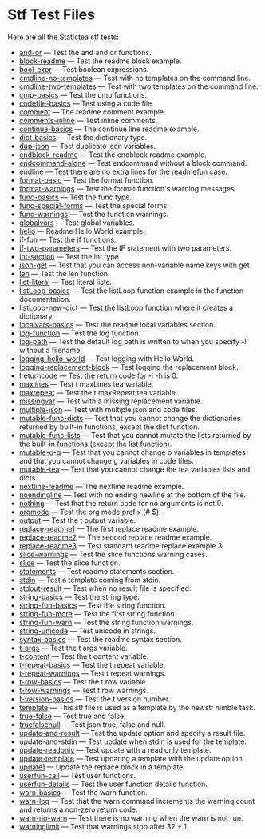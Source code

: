 # Stf Test Files

Here are all the Statictea stf tests:

* [and-or](../testfiles/and-or.stf.md) &mdash; Test the and and or functions.
* [block-readme](../testfiles/block-readme.stf.md) &mdash; Test the readme block example.
* [bool-expr](../testfiles/bool-expr.stf.md) &mdash; Test boolean expressions.
* [cmdline-no-templates](../testfiles/cmdline-no-templates.stf.md) &mdash; Test with no templates on the command line.
* [cmdline-two-templates](../testfiles/cmdline-two-templates.stf.md) &mdash; Test with two templates on the command line.
* [cmp-basics](../testfiles/cmp-basics.stf.md) &mdash; Test the cmp functions.
* [codefile-basics](../testfiles/codefile-basics.stf.md) &mdash; Test using a code file.
* [comment](../testfiles/comment.stf.md) &mdash; The readme comment example.
* [comments-inline](../testfiles/comments-inline.stf.md) &mdash; Test inline comments.
* [continue-basics](../testfiles/continue-basics.stf.md) &mdash; The continue line readme example.
* [dict-basics](../testfiles/dict-basics.stf.md) &mdash; Test the dictionary type.
* [dup-json](../testfiles/dup-json.stf.md) &mdash; Test duplicate json variables.
* [endblock-readme](../testfiles/endblock-readme.stf.md) &mdash; Test the endblock readme example.
* [endcommand-alone](../testfiles/endcommand-alone.stf.md) &mdash; Test endcommand without a block command.
* [endline](../testfiles/endline.stf.md) &mdash; Test there are no extra lines for the readmefun case.
* [format-basic](../testfiles/format-basic.stf.md) &mdash; Test the format function.
* [format-warnings](../testfiles/format-warnings.stf.md) &mdash; Test the format function's warning messages.
* [func-basics](../testfiles/func-basics.stf.md) &mdash; Test the func type.
* [func-special-forms](../testfiles/func-special-forms.stf.md) &mdash; Test the special forms.
* [func-warnings](../testfiles/func-warnings.stf.md) &mdash; Test the function warnings.
* [globalvars](../testfiles/globalvars.stf.md) &mdash; Test global variables.
* [hello](../testfiles/hello.stf.md) &mdash; Readme Hello World example.
* [if-fun](../testfiles/if-fun.stf.md) &mdash; Test the if functions.
* [if-two-parameters](../testfiles/if-two-parameters.stf.md) &mdash; Test the IF statement with two parameters.
* [int-section](../testfiles/int-section.stf.md) &mdash; Test the int type.
* [json-get](../testfiles/json-get.stf.md) &mdash; Test that you can access non-variable name keys with get.
* [len](../testfiles/len.stf.md) &mdash; Test the len function.
* [list-literal](../testfiles/list-literal.stf.md) &mdash; Test literal lists.
* [listLoop-basics](../testfiles/listLoop-basics.stf.md) &mdash; Test the listLoop function example in the function documentation.
* [listLoop-new-dict](../testfiles/listLoop-new-dict.stf.md) &mdash; Test the listLoop function where it creates a dictionary.
* [localvars-basics](../testfiles/localvars-basics.stf.md) &mdash; Test the readme local variables section.
* [log-function](../testfiles/log-function.stf.md) &mdash; Test the log function.
* [log-path](../testfiles/log-path.stf.md) &mdash; Test the default log path is written to when you specify -l without a
filename.
* [logging-hello-world](../testfiles/logging-hello-world.stf.md) &mdash; Test logging with Hello World.
* [logging-replacement-block](../testfiles/logging-replacement-block.stf.md) &mdash; Test logging the replacement block.
* [lreturncode](../testfiles/lreturncode.stf.md) &mdash; Test the return code for -l -h is 0.
* [maxlines](../testfiles/maxlines.stf.md) &mdash; Test t maxLines tea variable.
* [maxrepeat](../testfiles/maxrepeat.stf.md) &mdash; Test the t maxRepeat tea variable.
* [missingvar](../testfiles/missingvar.stf.md) &mdash; Test with a missing replacement variable.
* [multiple-json](../testfiles/multiple-json.stf.md) &mdash; Test with multiple json and code files.
* [mutable-func-dicts](../testfiles/mutable-func-dicts.stf.md) &mdash; Test that you cannot change the dictionaries returned by built-in
functions, except the dict function.
* [mutable-func-lists](../testfiles/mutable-func-lists.stf.md) &mdash; Test that you cannot mutate the lists returned by the built-in
functions (except the list function).
* [mutable-o-g](../testfiles/mutable-o-g.stf.md) &mdash; Test that you cannot change o variables in templates and that you
cannot change g variables in code files.
* [mutable-tea](../testfiles/mutable-tea.stf.md) &mdash; Test that you cannot change the tea variables lists and dicts.
* [nextline-readme](../testfiles/nextline-readme.stf.md) &mdash; The nextline readme example.
* [noendingline](../testfiles/noendingline.stf.md) &mdash; Test with no ending newline at the bottom of the file.
* [nothing](../testfiles/nothing.stf.md) &mdash; Test that the return code for no arguments is not 0.
* [orgmode](../testfiles/orgmode.stf.md) &mdash; Test the org mode prefix (# $).
* [output](../testfiles/output.stf.md) &mdash; Test the t output variable.
* [replace-readme1](../testfiles/replace-readme1.stf.md) &mdash; The first replace readme example.
* [replace-readme2](../testfiles/replace-readme2.stf.md) &mdash; The second replace readme example.
* [replace-readme3](../testfiles/replace-readme3.stf.md) &mdash; Test standard readme replace example 3.
* [slice-warnings](../testfiles/slice-warnings.stf.md) &mdash; Test the slice functions warning cases.
* [slice](../testfiles/slice.stf.md) &mdash; Test the slice function.
* [statements](../testfiles/statements.stf.md) &mdash; Test readme statements section.
* [stdin](../testfiles/stdin.stf.md) &mdash; Test a template coming from stdin.
* [stdout-result](../testfiles/stdout-result.stf.md) &mdash; Test when no result file is specified.
* [string-basics](../testfiles/string-basics.stf.md) &mdash; Test the string type.
* [string-fun-basics](../testfiles/string-fun-basics.stf.md) &mdash; Test the string function.
* [string-fun-more](../testfiles/string-fun-more.stf.md) &mdash; Test the first string function.
* [string-fun-warn](../testfiles/string-fun-warn.stf.md) &mdash; Test the string function warnings.
* [string-unicode](../testfiles/string-unicode.stf.md) &mdash; Test unicode in strings.
* [syntax-basics](../testfiles/syntax-basics.stf.md) &mdash; Test the readme syntax section.
* [t-args](../testfiles/t-args.stf.md) &mdash; Test the t args variable.
* [t-content](../testfiles/t-content.stf.md) &mdash; Test the t content variable.
* [t-repeat-basics](../testfiles/t-repeat-basics.stf.md) &mdash; Test the t repeat variable.
* [t-repeat-warnings](../testfiles/t-repeat-warnings.stf.md) &mdash; Test t repeat warnings.
* [t-row-basics](../testfiles/t-row-basics.stf.md) &mdash; Test the t row variable.
* [t-row-warnings](../testfiles/t-row-warnings.stf.md) &mdash; Test t row warnings.
* [t-version-basics](../testfiles/t-version-basics.stf.md) &mdash; Test the t version number.
* [template](../testfiles/template.stf.md) &mdash; This stf file is used as a template by the newstf nimble task.
* [true-false](../testfiles/true-false.stf.md) &mdash; Test true and false.
* [truefalsenull](../testfiles/truefalsenull.stf.md) &mdash; Test json true, false and null.
* [update-and-result](../testfiles/update-and-result.stf.md) &mdash; Test the update option and specify a result file.
* [update-and-stdin](../testfiles/update-and-stdin.stf.md) &mdash; Test update when stdin is used for the template.
* [update-readonly](../testfiles/update-readonly.stf.md) &mdash; Test update with a read only template.
* [update-template](../testfiles/update-template.stf.md) &mdash; Test updating a template with the update option.
* [update1](../testfiles/update1.stf.md) &mdash; Update the replace block in a template.
* [userfun-call](../testfiles/userfun-call.stf.md) &mdash; Test user functions.
* [userfun-details](../testfiles/userfun-details.stf.md) &mdash; Test the user function details function.
* [warn-basics](../testfiles/warn-basics.stf.md) &mdash; Test the warn function.
* [warn-log](../testfiles/warn-log.stf.md) &mdash; Test that the warn command increments the warning count and returns a
non-zero return code.
* [warn-no-warn](../testfiles/warn-no-warn.stf.md) &mdash; Test there is no warning when the warn is not run.
* [warninglimit](../testfiles/warninglimit.stf.md) &mdash; Test that warnings stop after 32 + 1.

